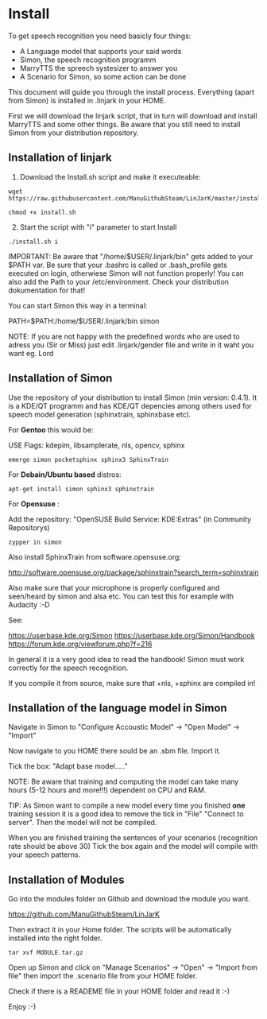 Install
========

To get speech recognition you need basicly four things:

- A Language model that supports your said words
- Simon, the speech recognition programm
- MarryTTS the spreech systesizer to answer you
- A Scenario for Simon, so some action can be done

This document will guide you through the install process. Everything (apart from Simon) is installed in .linjark in your HOME.

First we will download the linjark script, that in turn will download and install MarryTTS and some other things.
Be aware that you still need to install Simon from your distribution repository.

Installation of linjark
------------------------

1. Download the Install.sh script and make it executeable:
```
wget https://raw.githubusercontent.com/ManuGithubSteam/LinJarK/master/install.sh

chmod +x install.sh
```
2. Start the script with "i" parameter to start Install
```
./install.sh i
```

IMPORTANT: Be aware that "/home/$USER/.linjark/bin" gets added to your $PATH var. Be sure that your .bashrc is called or .bash_profile gets executed on login, otherwiese Simon will not function properly!
You can also add the Path to your /etc/environment. Check your distribution dokumentation for that!

You can start Simon this way in a terminal:

PATH=\$PATH:/home/$USER/.linjark/bin simon

NOTE: If you are not happy with the predefined words who are used to adress you (Sir or Miss) just edit .linjark/gender file and write in it waht you want eg. Lord

Installation of Simon
----------------------

Use the repository of your distribution to install Simon (min version: 0.4.1). It is a KDE/QT programm and has KDE/QT depencies among others used for speech model generation (sphinxtrain, sphinxbase etc). 

For __Gentoo__ this would be:

USE Flags: kdepim, libsamplerate, nls, opencv, sphinx
```
emerge simon pocketsphinx sphinx3 SphinxTrain
```

For __Debain/Ubuntu based__ distros:

```
apt-get install simon sphinx3 sphinxtrain
```

For __Opensuse__ :

Add the repository: "OpenSUSE Build Service: KDE:Extras" (in Community Repositorys)

```
zypper in simon
```

Also install SphinxTrain from software.opensuse.org:

http://software.opensuse.org/package/sphinxtrain?search_term=sphinxtrain

Also make sure that your microphone is properly configured and seen/heard by simon and alsa etc. You can test this for example with Audacity :-D

See: 

https://userbase.kde.org/Simon
https://userbase.kde.org/Simon/Handbook
https://forum.kde.org/viewforum.php?f=216

In general it is a very good idea to read the handbook! Simon must work correctly for the speech recognition. 

If you compile it from source, make sure that +nls, +sphinx are compiled in!

Installation of the language model in Simon
---------------------------------------------

Navigate in Simon to "Configure Accoustic Model" -> "Open Model" -> "Import"

Now navigate to you HOME there sould be an .sbm file. Import it.

Tick the box: "Adapt base model....."

NOTE: Be aware that training and computing the model can take many hours (5-12 hours and more!!!) dependent on CPU and RAM.

TIP: As Simon want to compile a new model every time you finished __one__ training session it is a good idea to remove the tick in "File" "Connect to server". Then the model will not be compiled. 

When you are finished training the sentences of your scenarios (recognition rate should be above 30)
Tick the box again and the model will compile with your speech patterns.


Installation of Modules
------------------------

Go into the modules folder on Github and download the module you want.

https://github.com/ManuGithubSteam/LinJarK

Then extract it in your Home folder. The scripts will be automatically installed into the right folder.
```
tar xvf MODULE.tar.gz
```
Open up Simon and click on "Manage Scenarios" -> "Open" -> "Import from file" then import the .scenario file from your HOME folder.

Check if there is a READEME file in your HOME folder and read it :-)

Enjoy :-)